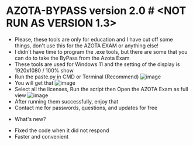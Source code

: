 # AZOTA-BYPASS version 2.0 # <NOT RUN AS VERSION 1.3>
- Please, these tools are only for education and I have cut off some things, don't use this for the AZOTA EXAM or anything else!
- I didn't have time to program the .exe tools, but there are some that you can do to take the ByPass from the Azota Exam
- These tools are used for Windows 11 and the setting of the display is 1920x1080 / 100% show
- Run the paste.py in CMD or Terminal (Recommend)
![image](https://github.com/user-attachments/assets/c842c5f8-ffde-4503-9b8f-8bc248132f4e)
- You will get that
![image](https://github.com/user-attachments/assets/389ac833-b0b2-4f92-b658-a5965255aa2f)
- Select all the licenses, Run the script then Open the AZOTA Exam as full view
![image](https://github.com/user-attachments/assets/e11f8e92-acb8-4aad-850f-98ba078f6f26)
- After running them successfully, enjoy that
- Contact me for passwords, questions, and updates for free
+ What's new?
- Fixed the code when it did not respond
- Faster and convenient
